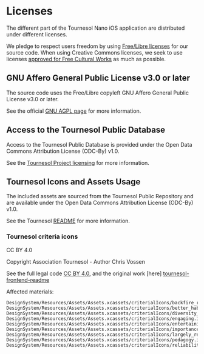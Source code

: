 # Licenses

The different part of the Tournesol Nano iOS application are distributed under different licenses.

We pledge to respect users freedom by using [Free/Libre licenses][gnu-freesoftware] for our source code. When using Creative Commons licenses, we seek to use licenses [approved for Free Cultural Works][cc-freeculturalworks] as much as possible.

## GNU Affero General Public License v3.0 or later

The source code uses the Free/Libre copyleft GNU Affero General Public License v3.0 or later.

See the official [GNU AGPL page][gnu-agpl-3.0] for more information.

## Access to the Tournesol Public Database

Access to the Tournesol Public Database is provided under the Open Data Commons Attribution License (ODC-By) v1.0.

See the [Tournesol Project licensing](https://github.com/tournesol-app/tournesol/blob/main/LICENSE.md) for more information.

## Tournesol Icons and Assets Usage

The included assets are sourced from the Tournesol Public Repository and are available under the Open Data Commons Attribution License (ODC-By) v1.0.

See the Tournesol [README](https://github.com/tournesol-app/tournesol/tree/main/frontend#tournesol-criteria-icons) for more information.

### Tournesol criteria icons

CC BY 4.0

Copyright Association Tournesol - Author Chris Vossen

See the full legal code [CC BY 4.0][CC-BY-4.0], and the original work [here] [tournesol-frontend-readme]

Affected materials:

    DesignSystem/Resources/Assets/Assets.xcassets/criterialIcons/backfire_risk.imageset/backfire_risk.svg
    DesignSystem/Resources/Assets/Assets.xcassets/criterialIcons/better_habits.imageset/better_habits.svg
    DesignSystem/Resources/Assets/Assets.xcassets/criterialIcons/diversity_inclusion.imageset/diversity_inclusion.svg
    DesignSystem/Resources/Assets/Assets.xcassets/criterialIcons/engaging.imageset/engaging.svg
    DesignSystem/Resources/Assets/Assets.xcassets/criterialIcons/entertaining_relaxing.imageset/entertaining_relaxing.svg
    DesignSystem/Resources/Assets/Assets.xcassets/criterialIcons/importance.imageset/importance.svg
    DesignSystem/Resources/Assets/Assets.xcassets/criterialIcons/largely_recommended.imageset/largely_recommended.svg
    DesignSystem/Resources/Assets/Assets.xcassets/criterialIcons/pedagogy.imageset/pedagogy.svg
    DesignSystem/Resources/Assets/Assets.xcassets/criterialIcons/reliability.imageset/reliability.svg

[gnu-agpl-3.0]: https://www.gnu.org/licenses/agpl-3.0.en.html
[gnu-freesoftware]: https://www.gnu.org/philosophy/free-sw.en.html

[cc0-1.0-disclaimer]: https://creativecommons.org/publicdomain/zero/1.0/
[cc0-1.0-full-legalcode]: https://creativecommons.org/publicdomain/zero/1.0/legalcode

[cc-freeculturalworks]: https://creativecommons.org/share-your-work/public-domain/freeworks/
[CC-BY-4.0]: https://creativecommons.org/licenses/by/4.0/

[odc-by-1.0-disclaimer]: https://opendatacommons.org/licenses/by/summary/
[odc-by-1.0-fulllegalcode]: https://opendatacommons.org/licenses/by/1-0/

[tournesol-frontend-readme]: https://github.com/tournesol-app/tournesol/blob/633184fce87ea42e8767b3f5fe0d2c8340a97d1b/frontend/README.md=

